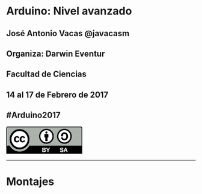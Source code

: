 # Arduino: Nivel avanzado


## José Antonio Vacas @javacasm
## Organiza: Darwin Eventur
## Facultad de Ciencias
## 14 al 17 de Febrero de 2017
##								#Arduino2017

![CC](../images/Licencia_CC_peque.png)

* * *

# Montajes
